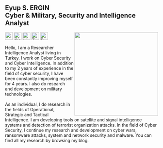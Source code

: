 ## Eyup S. ERGIN<br>Cyber & Military, Security and Intelligence Analyst
<p align="left"> <a href="https://samujjwaal.me/"><img src="https://avatars.githubusercontent.com/u/74828443?v=4" align="right" height="275" /></a> 

<a target="_blank" href="https://ergin.dev/" ><img height="25" src="https://img.shields.io/badge/My Website-%230077B5.svg?&style=for-the-badge&color=gray"></a>
<a target="_blank" href="https://ergin.dev" ><img height="25" src="https://img.shields.io/badge/My%20Blog-%230077B5.svg?&style=for-the-badge&color=gray&logo=medium" alt="Github : @ErginDev"></a>
<a target="_blank" href="https://www.linkedin.com/in/eyupergin/" ><img height="25" src="https://img.shields.io/badge/LinkedIn-%230077B5.svg?&style=for-the-badge&color=gray&logo=linkedin " alt="Linkedin : @ErginDev"></a>
<a target="_blank" href="https://twitter.com/ErginDev" ><img height="25" src="https://img.shields.io/badge/Twitter-%230077B5.svg?&style=for-the-badge&color=gray&logo=twitter" alt="Twitter : @ErginDev"></a>
<a target="_blank" href="https://ergin.dev" ><img height="25" src="https://komarev.com/ghpvc/?username=EyupErgin&style=flat-square&label=Views" alt="Profile Views"></a>
<p>
  
Hello, I am a Researcher Intelligence Analyst living in Turkey. I work on Cyber Security and Cyber Intelligence. In addition to my 2 years of experience in the field of cyber security, I have been constantly improving myself for 4 years. I also do research and development on military technologies. <br><br>As an individual, I do research in the fields of Operational, Strategic and Tactical Intelligence. I am developing tools on satellite and signal intelligence systems and detection of terrorist organization attacks. In the field of Cyber Security, I continue my research and development on cyber wars, ransomware attacks, system and network security and malware. You can find all my research by browsing my blog.
  
  
  
  
  
  
  
  
  
  
  
  
  
  
  
  

    


